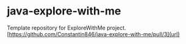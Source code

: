 # java-explore-with-me
Template repository for ExploreWithMe project.
[https://github.com/Constantin846/java-explore-with-me/pull/3](url)
